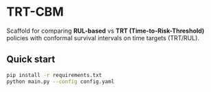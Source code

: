 # TRT-CBM

Scaffold for comparing **RUL-based** vs **TRT (Time-to-Risk-Threshold)** policies with
conformal survival intervals on time targets (TRT/RUL).

## Quick start
```bash
pip install -r requirements.txt
python main.py --config config.yaml
